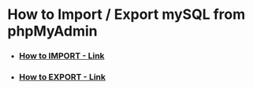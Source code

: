 # How to Import / Export mySQL from phpMyAdmin

- ### [How to IMPORT - Link](./Import.md)
- ### [How to EXPORT - Link](./Export.md)
